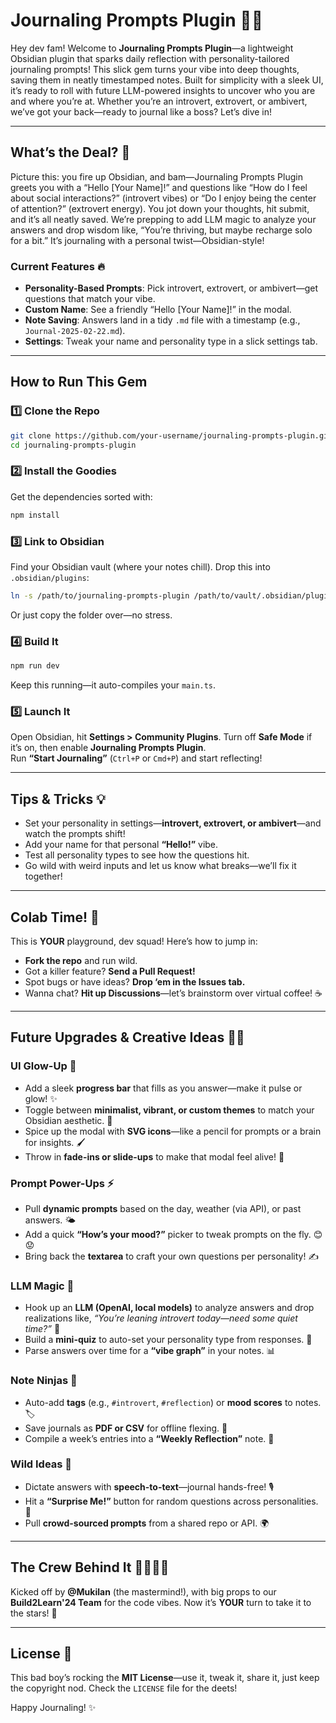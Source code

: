 # Journaling Prompts Plugin 📝✨

Hey dev fam! Welcome to **Journaling Prompts Plugin**—a lightweight Obsidian plugin that sparks daily reflection with personality-tailored journaling prompts! This slick gem turns your vibe into deep thoughts, saving them in neatly timestamped notes. Built for simplicity with a sleek UI, it’s ready to roll with future LLM-powered insights to uncover who you are and where you’re at. Whether you’re an introvert, extrovert, or ambivert, we’ve got your back—ready to journal like a boss? Let’s dive in!

---

## What’s the Deal? 🌟
Picture this: you fire up Obsidian, and bam—Journaling Prompts Plugin greets you with a “Hello [Your Name]!” and questions like “How do I feel about social interactions?” (introvert vibes) or “Do I enjoy being the center of attention?” (extrovert energy). You jot down your thoughts, hit submit, and it’s all neatly saved. We’re prepping to add LLM magic to analyze your answers and drop wisdom like, “You’re thriving, but maybe recharge solo for a bit.” It’s journaling with a personal twist—Obsidian-style!

### Current Features 🔥
- **Personality-Based Prompts**: Pick introvert, extrovert, or ambivert—get questions that match your vibe.
- **Custom Name**: See a friendly “Hello [Your Name]!” in the modal.
- **Note Saving**: Answers land in a tidy `.md` file with a timestamp (e.g., `Journal-2025-02-22.md`).
- **Settings**: Tweak your name and personality type in a slick settings tab.

---

## How to Run This Gem

### 1️⃣ Clone the Repo

```bash
git clone https://github.com/your-username/journaling-prompts-plugin.git
cd journaling-prompts-plugin
```

### 2️⃣ Install the Goodies

Get the dependencies sorted with:

```bash
npm install
```

### 3️⃣ Link to Obsidian

Find your Obsidian vault (where your notes chill). Drop this into `.obsidian/plugins`:

```bash
ln -s /path/to/journaling-prompts-plugin /path/to/vault/.obsidian/plugins/journaling-prompts-plugin
```

Or just copy the folder over—no stress.

### 4️⃣ Build It

```bash
npm run dev
```

Keep this running—it auto-compiles your `main.ts`.

### 5️⃣ Launch It

Open Obsidian, hit **Settings > Community Plugins**. Turn off **Safe Mode** if it’s on, then enable **Journaling Prompts Plugin**.\
Run **“Start Journaling”** (`Ctrl+P` or `Cmd+P`) and start reflecting!

---

## Tips & Tricks 💡

- Set your personality in settings—**introvert, extrovert, or ambivert**—and watch the prompts shift!
- Add your name for that personal **“Hello!”** vibe.
- Test all personality types to see how the questions hit.
- Go wild with weird inputs and let us know what breaks—we’ll fix it together!

---

## Colab Time! 🤝

This is **YOUR** playground, dev squad! Here’s how to jump in:

- **Fork the repo** and run wild.
- Got a killer feature? **Send a Pull Request!**
- Spot bugs or have ideas? **Drop ‘em in the Issues tab.**
- Wanna chat? **Hit up Discussions**—let’s brainstorm over virtual coffee! ☕

---

## Future Upgrades & Creative Ideas 🚀✨

### UI Glow-Up 🌈

- Add a sleek **progress bar** that fills as you answer—make it pulse or glow! ✨
- Toggle between **minimalist, vibrant, or custom themes** to match your Obsidian aesthetic. 🎨
- Spice up the modal with **SVG icons**—like a pencil for prompts or a brain for insights. 🖌️
- Throw in **fade-ins or slide-ups** to make that modal feel alive! 🎥

### Prompt Power-Ups ⚡

- Pull **dynamic prompts** based on the day, weather (via API), or past answers. 🌤️
- Add a quick **“How’s your mood?”** picker to tweak prompts on the fly. 😊😟
- Bring back the **textarea** to craft your own questions per personality! ✍️

### LLM Magic 🧠

- Hook up an **LLM (OpenAI, local models)** to analyze answers and drop realizations like, *“You’re leaning introvert today—need some quiet time?”* 🧐
- Build a **mini-quiz** to auto-set your personality type from responses. 🎯
- Parse answers over time for a **“vibe graph”** in your notes. 📊

### Note Ninjas 📓

- Auto-add **tags** (e.g., `#introvert`, `#reflection`) or **mood scores** to notes. 🏷️
- Save journals as **PDF or CSV** for offline flexing. 📄
- Compile a week’s entries into a **“Weekly Reflection”** note. 📅

### Wild Ideas 🌌

- Dictate answers with **speech-to-text**—journal hands-free! 🎙️
- Hit a **“Surprise Me!”** button for random questions across personalities. 🎲
- Pull **crowd-sourced prompts** from a shared repo or API. 🌍

---

## The Crew Behind It 👨‍💻👩‍💻

Kicked off by **@Mukilan** (the mastermind!), with big props to our **Build2Learn'24 Team** for the code vibes. Now it’s **YOUR** turn to take it to the stars! 🚀

---

## License 📜

This bad boy’s rocking the **MIT License**—use it, tweak it, share it, just keep the copyright nod. Check the `LICENSE` file for the deets!

Happy Journaling! ✨


